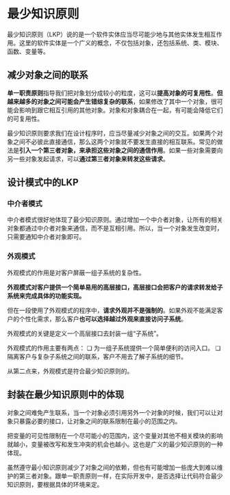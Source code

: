 # 最少知识原则

最少知识原则（LKP）说的是一个软件实体应当尽可能少地与其他实体发生相互作用。这里的软件实体是一个广义的概念，不仅包括对象，还包括系统、类、模块、函数、变量等。

## 减少对象之间的联系

**单一职责原则**指导我们把对象划分成较小的粒度，这可以**提高对象的可复用性**。**但越来越多的对象之间可能会产生错综复杂的联系**，如果修改了其中一个对象，很可能会影响到跟它相互引用的其他对象。对象和对象耦合在一起，有可能会降低它们的可复用性。

最少知识原则要求我们在设计程序时，应当尽量减少对象之间的交互。如果两个对象之间不必彼此直接通信，那么这两个对象就不要发生直接的相互联系。常见的做法是**引入一个第三者对象，来承担这些对象之间的通信作用**。如果一些对象需要向另一些对象发起请求，可以**通过第三者对象来转发这些请求**。

## 设计模式中的LKP

### 中介者模式

中介者模式很好地体现了最少知识原则。通过增加一个中介者对象，让所有的相关对象都通过中介者对象来通信，而不是互相引用。所以，当一个对象发生改变时，只需要通知中介者对象即可。

### 外观模式

外观模式的作用是对客户屏蔽一组子系统的复杂性。

**外观模式对客户提供一个简单易用的高层接口，高层接口会把客户的请求转发给子系统来完成具体的功能实现。** 

但在一段使用了外观模式的程序中，**请求外观并不是强制的**。如果外观不能满足客户的个性化需求，那么客户**也可以选择越过外观来直接访问子系统**。

外观模式的关键是定义一个高层接口去封装一组“子系统”。

外观模式的作用主要有两点：
❏ 为一组子系统提供一个简单便利的访问入口。
❏ 隔离客户与复杂子系统之间的联系，客户不用去了解子系统的细节。

从第二点来，外观模式是符合最少知识原则的。

## 封装在最少知识原则中的体现

对象之间难免产生联系，当一个对象必须引用另外一个对象的时候，我们可以让对象只暴露必要的接口，让对象之间的联系限制在最小的范围之内。

把变量的可见性限制在一个尽可能小的范围内，这个变量对其他不相关模块的影响就越小，变量被改写和发生冲突的机会也越小。这也是广义的最少知识原则的一种体现。

虽然遵守最小知识原则减少了对象之间的依赖，但也有可能增加一些庞大到难以维护的第三者对象。跟单一职责原则一样，在实际开发中，是否选择让代码符合最少知识原则，要根据具体的环境来定。